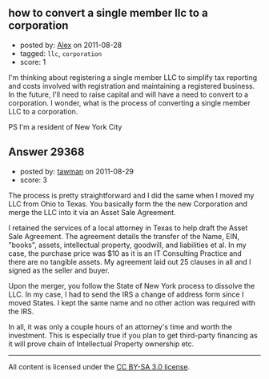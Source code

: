## how to convert a single member llc to a corporation

- posted by: [Alex](https://stackexchange.com/users/-1/13003-alex) on 2011-08-28
- tagged: `llc`, `corporation`
- score: 1

I'm thinking about registering a single member LLC to simplify tax reporting and costs involved with registration and maintaining a registered business. In the future, I'll need to raise capital and will have a need to convert to a corporation. I wonder, what is the process of converting a single member LLC to a corporation. 

PS I'm a resident of New York City


## Answer 29368

- posted by: [tawman](https://stackexchange.com/users/-1/12922-tawman) on 2011-08-29
- score: 3

The process is pretty straightforward and I did the same when I moved my LLC from Ohio to Texas. You basically form the the new Corporation and merge the LLC into it via an Asset Sale Agreement.

I retained the services of a local attorney in Texas to help draft the Asset Sale Agreement. The agreement details the transfer of the Name, EIN, "books", assets, intellectual property, goodwill, and liabilities et al. In my case, the purchase price was $10 as it is an IT Consulting Practice and there are no tangible assets. My agreement laid out 25 clauses in all and I signed as the seller and buyer.

Upon the merger, you follow the State of New York process to dissolve the LLC. In my case, I had to send the IRS a change of address form since I moved States. I kept the same name and no  other action was required with the IRS.

In all, it was only a couple hours of an attorney's time and worth the investment. This is especially true if you plan to get third-party financing as it will prove chain of Intellectual Property ownership etc.



---

All content is licensed under the [CC BY-SA 3.0 license](https://creativecommons.org/licenses/by-sa/3.0/).
